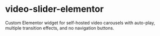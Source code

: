 # video-slider-elementor
Custom Elementor widget for self-hosted video carousels with auto-play,  multiple transition effects, and no navigation buttons.
